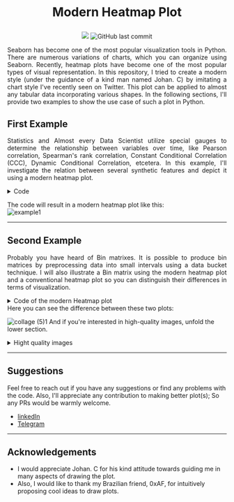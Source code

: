# <p align="Center">Modern Heatmap Plot</p>
<div  align="center">
<a href="https://t.me/shayandavoodii"><img src="https://badgen.net/badge/icon/Telegram?icon=telegram&label"/></a>
<img alt="GitHub last commit" src="https://img.shields.io/github/last-commit/shayandavoodii/ModernHeatmapPlot">
</div>

<p align="justify">
Seaborn has become one of the most popular visualization tools in Python. There are numerous variations of charts, which you can organize using Seaborn. Recently, heatmap plots have become one of the most popular types of visual representation. In this repository, I tried to create a modern style (under the guidance of a kind man named Johan. C) by imitating a chart style I've recently seen on Twitter. This plot can be applied to almost any tabular data incorporating various shapes. In the following sections, I'll provide two examples to show the use case of such a plot in Python.
</p>

## First Example
<p align="justify">
Statistics and Almost every Data Scientist utilize special gauges to determine the relationship between variables over time, like Pearson correlation, Spearman's rank correlation, Constant Conditional Correlation (CCC), Dynamic Conditional Correlation, etcetera. In this example, I'll investigate the relation between several synthetic features and depict it using a modern heatmap plot.
</p>

<details>
  <summary>Code</summary>
  
  ```python
  import pandas as pd
  import numpy as np

  np.random.seed(8)

  # Generating synthetic data
  synthetic = np.array([np.random.normal(i, j, 100) for (i,j) in [(0,1), (0,1.5), (-1, 2), (5,7), (2, 9), (8, 8), (15, 15), (6, 30)]])

  # Making some of them a little bit correlated
  synthetic[7] = synthetic[3] + (10 * np.random.randn(100) + 20)
  synthetic[4] = synthetic[3] + (10 * np.random.randn(100) + 10)

  # Sunthetic variable names
  varNames = [f"var{_}" for _ in range(1, synthetic.shape[0]+1)]

  # Creating a pandas DataFrame
  df = pd.DataFrame(synthetic.T, columns=varNames)

  # Storing the correlations
  correlations = df.corr()
  
  # Drawing the plot using the 'ModernHeatmapPlot' function.
  ModernHeatmapPlot(correlations, "Variables", "Variables", legend_label="Correlation")
  ```
</details>

The code will result in a modern heatmap plot like this:  
![example1](https://user-images.githubusercontent.com/52105833/184830041-19c1f840-d397-4059-aa33-cb9ce617b939.jpeg)

---

## Second Example
<p align="justify">
Probably you have heard of Bin matrixes. It is possible to produce bin matrices by preprocessing data into small intervals using a data bucket technique. I will also illustrate a Bin matrix using the modern heatmap plot and a conventional heatmap plot so you can distinguish their differences in terms of visualization.
</p>

<details>
  <summary>Code of the modern Heatmap plot</summary>
  
  ```python
  import pandas as pd
  
  df = pd.read_pickle("bindata.pkl")
  
  palette = sns.diverging_palette(145, 300, s=70, as_cmap=True)
  ModernHeatmapPlot(data=df, x_label="Features", y_label="ُTickers", palette=palette, legend_label="Bin")
  ```
</details>
Here you can see the difference between these two plots:  

![collage (5)1](https://user-images.githubusercontent.com/52105833/184839462-76e02893-50ef-4ef8-90cc-fdc5bb70491c.jpg)
And if you're interested in high-quality images, unfold the lower section.

<details>
  <summary>Hight quality images</summary>

  ![example2-2](https://user-images.githubusercontent.com/52105833/184839952-7f30afec-22f4-4deb-b927-bd585ecf51af.jpeg)
  ![example2-15](https://user-images.githubusercontent.com/52105833/184839974-61cb2fdb-0250-4386-ac81-230189245063.jpeg)

</details>

---

## Suggestions
Feel free to reach out if you have any suggestions or find any problems with the code. Also, I'll appreciate any contribution to making better plot(s); So any PRs would be warmly welcome.
- [linkedIn](www.linkedin.com/in/shayandavoodi)
- [Telegram](t.me/shayandavoodii)
---

## Acknowledgements
- I would appreciate Johan. C for his kind attitude towards guiding me in many aspects of drawing the plot.
- Also, I would like to thank my Brazilian friend, 0xAF, for intuitively proposing cool ideas to draw plots.
